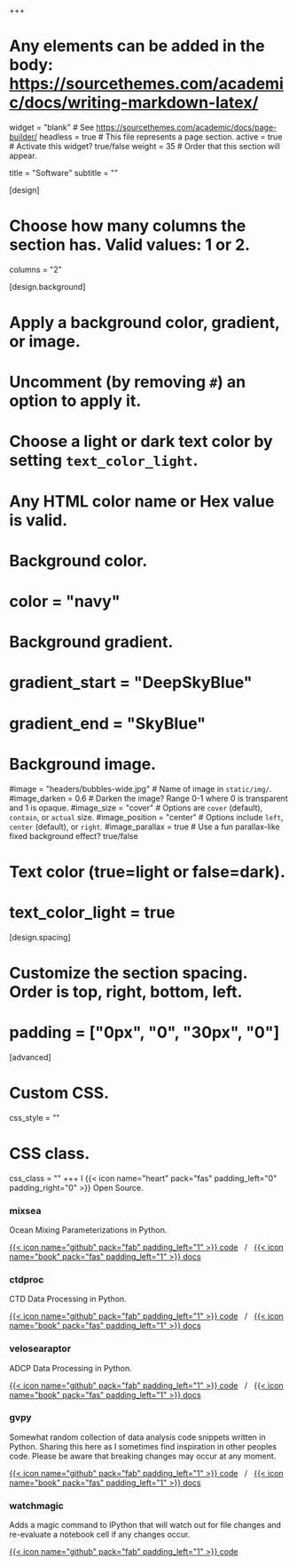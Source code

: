 +++
# Any elements can be added in the body: https://sourcethemes.com/academic/docs/writing-markdown-latex/

widget = "blank"  # See https://sourcethemes.com/academic/docs/page-builder/
headless = true  # This file represents a page section.
active = true  # Activate this widget? true/false
weight = 35  # Order that this section will appear.

title = "Software"
subtitle = ""

[design]
  # Choose how many columns the section has. Valid values: 1 or 2.
  columns = "2"

[design.background]
  # Apply a background color, gradient, or image.
  #   Uncomment (by removing `#`) an option to apply it.
  #   Choose a light or dark text color by setting `text_color_light`.
  #   Any HTML color name or Hex value is valid.

  # Background color.
  # color = "navy"
  
  # Background gradient.
  # gradient_start = "DeepSkyBlue"
  # gradient_end = "SkyBlue"
  
  # Background image.
  #image = "headers/bubbles-wide.jpg"  # Name of image in `static/img/`.
  #image_darken = 0.6  # Darken the image? Range 0-1 where 0 is transparent and 1 is opaque.
  #image_size = "cover"  #  Options are `cover` (default), `contain`, or `actual` size.
  #image_position = "center"  # Options include `left`, `center` (default), or `right`.
  #image_parallax = true  # Use a fun parallax-like fixed background effect? true/false

  # Text color (true=light or false=dark).
  # text_color_light = true

[design.spacing]
  # Customize the section spacing. Order is top, right, bottom, left.
  # padding = ["0px", "0", "30px", "0"]

[advanced]
 # Custom CSS. 
 css_style = ""
 
 # CSS class.
 css_class = ""
+++
I {{< icon name="heart" pack="fas" padding_left="0" padding_right="0" >}} Open Source.
### mixsea
Ocean Mixing Parameterizations in Python.

[{{< icon name="github" pack="fab" padding_left="1" >}} code](https://github.com/modscripps/mixsea)
&nbsp; / &nbsp;
[{{< icon name="book" pack="fas" padding_left="1" >}} docs](https://mixsea.readthedocs.io/en/latest/)

### ctdproc
CTD Data Processing in Python. 

[{{< icon name="github" pack="fab" padding_left="1" >}} code](https://github.com/gunnarvoet/ctdproc)
&nbsp; / &nbsp;
[{{< icon name="book" pack="fas" padding_left="1" >}} docs](https://ctdproc.readthedocs.io/en/latest/)

### velosearaptor
ADCP Data Processing in Python. 

[{{< icon name="github" pack="fab" padding_left="1" >}} code](https://github.com/modscripps/velosearaptor)
&nbsp; / &nbsp;
[{{< icon name="book" pack="fas" padding_left="1" >}} docs](https://modscripps.github.io/velosearaptor)

### gvpy
Somewhat random collection of data analysis code snippets written in Python. Sharing this here as I sometimes find inspiration in other peoples code. Please be aware that breaking changes may occur at any moment.

[{{< icon name="github" pack="fab" padding_left="1" >}} code](https://github.com/gunnarvoet/gvpy)
&nbsp; / &nbsp;
[{{< icon name="book" pack="fas" padding_left="1" >}} docs](https://gunnarvoet.github.io/gvpy)

### watchmagic
Adds a magic command to IPython that will watch out for file changes and re-evaluate a notebook cell if any changes occur.

[{{< icon name="github" pack="fab" padding_left="1" >}} code](https://github.com/gunnarvoet/watchmagic)
